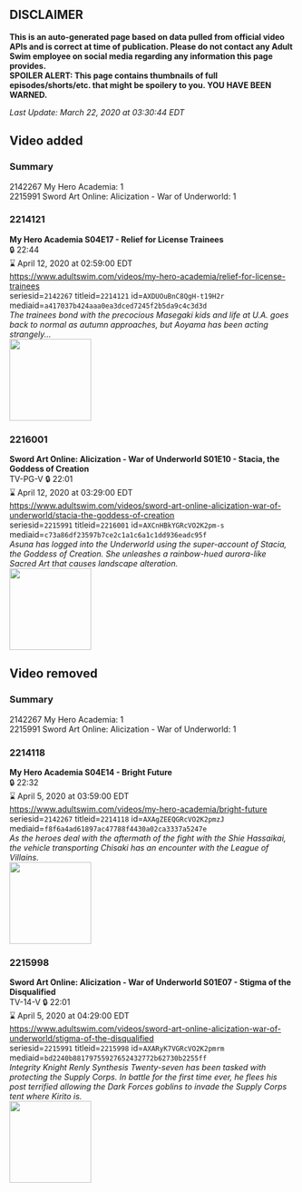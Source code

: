 ## DISCLAIMER
**This is an auto-generated page based on data pulled from official video APIs and is correct at time of publication. Please do not contact any Adult Swim employee on social media regarding any information this page provides.**  
**SPOILER ALERT: This page contains thumbnails of full episodes/shorts/etc. that might be spoilery to you. YOU HAVE BEEN WARNED.**  

_Last Update: March 22, 2020 at 03:30:44 EDT_
## Video added
### Summary
2142267 My Hero Academia: 1  
2215991 Sword Art Online: Alicization - War of Underworld: 1  
### 2214121
**My Hero Academia S04E17 - Relief for License Trainees**  
 🔒 22:44  
⌛ April 12, 2020 at 02:59:00 EDT  
https://www.adultswim.com/videos/my-hero-academia/relief-for-license-trainees  
seriesid=`2142267` titleid=`2214121` id=`AXDUOuBnC8QgH-t19H2r` mediaid=`a417037b424aaa0ea3dced7245f2b5da9c4c3d3d`  
_The trainees bond with the precocious Masegaki kids and life at U.A. goes back to normal as autumn approaches, but Aoyama has been acting strangely..._  
<a href="https://media.cdn.adultswim.com/uploads/20200313/thumbnails/2_20313109495-myheroacademia_080.jpg"><img src="https://media.cdn.adultswim.com/uploads/20200313/thumbnails/2_20313109495-myheroacademia_080.jpg" height="144px" /></a>
### 2216001
**Sword Art Online: Alicization - War of Underworld S01E10 - Stacia, the Goddess of Creation**  
TV-PG-V 🔒 22:01  
⌛ April 12, 2020 at 03:29:00 EDT  
https://www.adultswim.com/videos/sword-art-online-alicization-war-of-underworld/stacia-the-goddess-of-creation  
seriesid=`2215991` titleid=`2216001` id=`AXCnHBkYGRcVO2K2pm-s` mediaid=`c73a86df23597b7ce2c1a1c6a1c1dd936eadc95f`  
_Asuna has logged into the Underworld using the super-account of Stacia, the Goddess of Creation. She unleashes a rainbow-hued aurora-like Sacred Art that causes landscape alteration._  
<a href="https://media.cdn.adultswim.com/uploads/20200304/thumbnails/2_20341453129-SAO_WoU_010.jpg"><img src="https://media.cdn.adultswim.com/uploads/20200304/thumbnails/2_20341453129-SAO_WoU_010.jpg" height="144px" /></a>
## Video removed
### Summary
2142267 My Hero Academia: 1  
2215991 Sword Art Online: Alicization - War of Underworld: 1  
### 2214118
**My Hero Academia S04E14 - Bright Future**  
 🔒 22:32  
⌛ April 5, 2020 at 03:59:00 EDT  
https://www.adultswim.com/videos/my-hero-academia/bright-future  
seriesid=`2142267` titleid=`2214118` id=`AXAgZEEQGRcVO2K2pmzJ` mediaid=`f8f6a4ad61897ac47788f4430a02ca3337a5247e`  
_As the heroes deal with the aftermath of the fight with the Shie Hassaikai, the vehicle transporting Chisaki has an encounter with the League of Villains._  
<a href="https://media.cdn.adultswim.com/uploads/20200207/thumbnails/2_2027113222-myheroacademia_077.jpg"><img src="https://media.cdn.adultswim.com/uploads/20200207/thumbnails/2_2027113222-myheroacademia_077.jpg" height="144px" /></a>
### 2215998
**Sword Art Online: Alicization - War of Underworld S01E07 - Stigma of the Disqualified**  
TV-14-V 🔒 22:01  
⌛ April 5, 2020 at 04:29:00 EDT  
https://www.adultswim.com/videos/sword-art-online-alicization-war-of-underworld/stigma-of-the-disqualified  
seriesid=`2215991` titleid=`2215998` id=`AXARyK7VGRcVO2K2pmrm` mediaid=`bd2240b88179755927652432772b62730b2255ff`  
_Integrity Knight Renly Synthesis Twenty-seven has been tasked with protecting the Supply Corps. In battle for the first time ever, he flees his post terrified allowing the Dark Forces goblins to invade the Supply Corps tent where Kirito is._  
<a href="https://media.cdn.adultswim.com/uploads/20200204/thumbnails/2_20241458455-sao_WoU_007.jpg"><img src="https://media.cdn.adultswim.com/uploads/20200204/thumbnails/2_20241458455-sao_WoU_007.jpg" height="144px" /></a>
